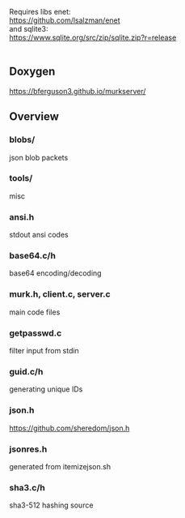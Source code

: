 Requires libs enet:<br>
https://github.com/lsalzman/enet <br>
and sqlite3:<br>
https://www.sqlite.org/src/zip/sqlite.zip?r=release<br>
<br>
## Doxygen
https://bferguson3.github.io/murkserver/
## Overview
###  blobs/
json blob packets
### tools/
misc 
### ansi.h
stdout ansi codes 
### base64.c/h
base64 encoding/decoding
### murk.h, client.c, server.c 
main code files 
### getpasswd.c 
filter input from stdin
### guid.c/h
generating unique IDs
### json.h
https://github.com/sheredom/json.h
### jsonres.h
generated from itemizejson.sh
### sha3.c/h
sha3-512 hashing source 
